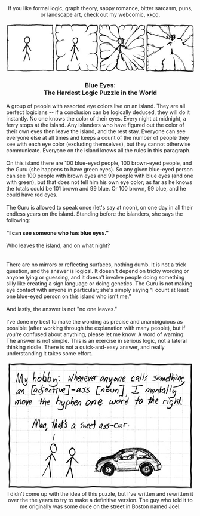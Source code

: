 <!-- SPDX-License-Identifier: NOASSERTION -->
<div align="center">If you like formal logic, graph theory, sappy romance, bitter sarcasm, puns, or landscape art, check out my webcomic, <a href="https://www.xkcd.com/">xkcd</a>.</div><br>

<div align="center"><a href="https://www.xkcd.com/"><img border=0 src="./frame.jpg"></a></div>

<h3 align="center">Blue Eyes:
<br>The Hardest Logic Puzzle in the World</h3>

A group of people with assorted eye colors live on an island. They are all perfect logicians -- if a conclusion can be logically deduced, they will do it instantly. No one knows the color of their eyes. Every night at midnight, a ferry stops at the island. Any islanders who have figured out the color of their own eyes then leave the island, and the rest stay.  Everyone can see everyone else at all times and keeps a count of the number of people they see with each eye color (excluding themselves), but they cannot otherwise communicate. Everyone on the island knows all the rules in this paragraph.<br><br>
On this island there are 100 blue-eyed people, 100 brown-eyed people, and the Guru (she happens to have green eyes).  So any given blue-eyed person can see 100 people with brown eyes and 99 people with blue eyes (and one with green), but that does not tell him his own eye color; as far as he knows the totals could be 101 brown and 99 blue. Or 100 brown, 99 blue, and he could have red eyes.<br><br>
The Guru is allowed to speak once (let's say at noon), on one day in all their endless years on the island.  Standing before the islanders, she says the following:<br><br>
<b>"I can see someone who has blue eyes."</b><br><br>
Who leaves the island, and on what night?<br><br><br>
There are no mirrors or reflecting surfaces, nothing dumb.  It is not a trick question, and the answer is logical. It doesn't depend on tricky wording or anyone lying or guessing, and it doesn't involve people doing something silly like creating a sign language or doing genetics. The Guru is not making eye contact with anyone in particular; she's simply saying "I count at least one blue-eyed person on this island who isn't me."<br><br>
And lastly, the answer is not "no one leaves."<br><br>
I've done my best to make the wording as precise and unambiguious as possible (after working through the explanation with many people), but if you're confused about anything, please let me know. A word of warning:  The answer is not simple. This is an exercise in serious logic, not a lateral thinking riddle. There is not a quick-and-easy answer, and really understanding it takes some effort.<br>
<div align="center"><a href="https://www.xkcd.com/"><img border=0 src="./hyphen.jpg"></a><br>
I didn't come up with the idea of this puzzle, but I've written and rewritten it over the the years to try to make a definitive version. The guy who told it to me originally was some dude on the street in Boston named Joel.</div>
